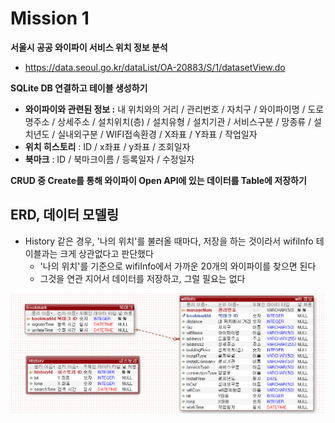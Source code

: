# Mission 1



**서울시 공공 와이파이 서비스 위치 정보 분석**

- https://data.seoul.go.kr/dataList/OA-20883/S/1/datasetView.do



**SQLite DB 연결하고 테이블 생성하기**

- **와이파이와 관련된 정보 :** 내 위치와의 거리 / 관리번호 / 자치구 / 와이파이명 / 도로명주소 / 상세주소 / 설치위치(층) / 설치유형 / 설치기관 / 서비스구분 / 망종류 / 설치년도 / 실내외구분 / WIFI접속환경 / X좌표 / Y좌표 / 작업일자
- **위치 히스토리** : ID / x좌표 / y좌표 / 조회일자
- **북마크** : ID / 북마크이름 / 등록일자 / 수정일자



**CRUD 중 Create를 통해 와이파이 Open API에 있는 데이터를 Table에 저장하기**





## ERD, 데이터 모델링

- History 같은 경우, '나의 위치'를 불러올 때마다, 저장을 하는 것이라서 wifiInfo 테이블과는 크게 상관없다고 판단했다
  - '나의 위치'를 기준으로 wifiInfo에서 가까운 20개의 와이파이를 찾으면 된다
  - 그것을 연관 지어서 데이터를 저장하고, 그럴 필요는 없다

![image-20230802151210096](README.assets/image-20230802151210096.png)



